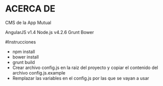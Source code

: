 # ACERCA DE

CMS de la App Mutual

AngularJS v1.4
Node.js v4.2.6
Grunt
Bower

#Instrucciones

- npm install
- bower install
- grunt build
- Crear archivo config.js en la raiz del proyecto y copiar el contenido del archivo config.js.example
- Remplazar las variables en el config.js por las que se vayan a usar